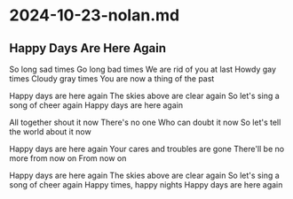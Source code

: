 # 2024-10-23-nolan.md

## Happy Days Are Here Again

So long sad times
Go long bad times
We are rid of you at last
Howdy gay times
Cloudy gray times
You are now a thing of the past

Happy days are here again
The skies above are clear again
So let's sing a song of cheer again
Happy days are here again

All together shout it now
There's no one
Who can doubt it now
So let's tell the world about it now

Happy days are here again
Your cares and troubles are gone
There'll be no more from now on
From now on

Happy days are here again
The skies above are clear again
So let's sing a song of cheer again
Happy times, happy nights
Happy days are here again
